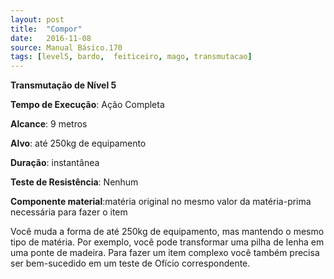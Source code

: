 ```yaml
---
layout: post
title:  "Compor"
date:   2016-11-08
source: Manual Básico.170
tags: [level5, bardo,  feiticeiro, mago, transmutacao]
---
```


**Transmutação de Nível 5**

**Tempo de Execução**: Ação Completa

**Alcance**: 9 metros

**Alvo**: até 250kg de equipamento

**Duração**:  instantânea

**Teste de Resistência**: Nenhum

**Componente material**:matéria original no mesmo valor da matéria-prima necessária para fazer o item

Você muda a forma de até 250kg de equipamento, mas mantendo o mesmo tipo de matéria. Por exemplo, você pode transformar uma pilha de lenha em uma ponte de madeira. Para fazer um item complexo você também precisa ser bem-sucedido em um teste de Ofício correspondente.
